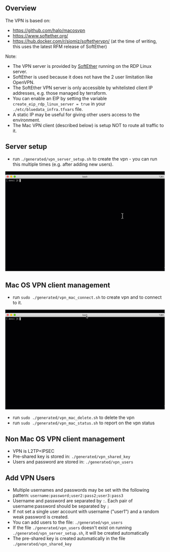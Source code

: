 ## Overview

The VPN is based on:

- https://github.com/halo/macosvpn
- https://www.softether.org/
- https://hub.docker.com/r/siomiz/softethervpn/ (at the time of writing, this uses the latest RFM release of SoftEther)

Note:

- The VPN server is provided by [SoftEther](https://www.softether.org/) running on the RDP Linux server.
- SoftEther is used because it does not have the 2 user limitation like OpenVPN.
- The SoftEther VPN server is only accessible by whitelisted client IP addresses, e.g. those managed by terraform.
- You can enable an EIP by setting the variable `create_eip_rdp_linux_server = true` in your `./etc/bluedata_infra.tfvars` file.  
- A static IP may be useful for giving other users access to the environment.
- The Mac VPN client (described below) is setup NOT to route all traffic to it.

## Server setup

- run `./generated/vpn_server_setup.sh` to create the vpn - you can run this multiple times (e.g. after adding new users).

![vpn server setup](./README-VPN/vpn_server_setup.gif)

## Mac OS VPN client management

- run `sudo ./generated/vpn_mac_connect.sh` to create vpn and to connect to it.  

![vpn mac connect](./README-VPN/vpn_mac_connect.gif)

- run `sudo ./generated/vpn_mac_delete.sh` to delete the vpn
- run `sudo ./generated/vpn_mac_status.sh` to report on the vpn status


## Non Mac OS VPN client management

- VPN is L2TP+IPSEC
- Pre-shared key is stored in: `./generated/vpn_shared_key` 
- Users and password are stored in: `./generated/vpn_users` 

## Add VPN Users

- Multiple usernames and passwords may be set with the following pattern: `username:password;user2:pass2;user3:pass3`
- Username and password are separated by `:`. Each pair of username:password should be separated by `;`
- If not set a single user account with username ("user1") and a random weak password is created.
- You can add users to the file: `./generated/vpn_users`
- If the file `./generated/vpn_users` doesn't exist on running `./generated/vpn_server_setup.sh`, it will be created automatically
- The pre-shared key is created automatically in the file `./generated/vpn_shared_key` 


